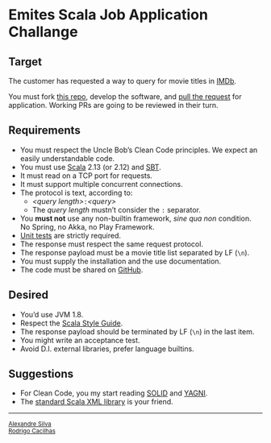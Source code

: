 [github]: https://github.com/
[imdb]: https://imdb.com/
[pulls]: https://github.com/Contabilone/scala-job-challenge/pulls
[sbt]: https://www.scala-sbt.org/
[scala]: https://www.scala-lang.org/
[scalatest]: https://www.scalatest.org/user_guide
[solid]: https://www.wikiwand.com/en/SOLID
[style-guide]: https://docs.scala-lang.org/style/
[this]: https://github.com/Contabilone/scala-job-challenge
[xml]: https://scala.github.io/scala-xml/api/1.2.0/scala/xml/
[yagni]: https://www.wikiwand.com/en/You_aren%27t_gonna_need_it

# Emites Scala Job Application Challange

## Target


The customer has requested a way to query for movie titles in [IMDb][imdb].

You must fork [this repo][this], develop the software, and
[pull the request][pulls] for application. Working PRs are going to be reviewed
in their turn.

## Requirements

- You must respect the Uncle Bob’s Clean Code principles. We expect an easily
  understandable code.
- You must use [Scala][scala] 2.13 (or 2.12) and [SBT][sbt].
- It must read on a TCP port for requests.
- It must support multiple concurrent connections.
- The protocol is text, according to:
    - <em>&lt;query length&gt;</em>`:`<em>&lt;query&gt;</em>
    - The *query length* mustn’t consider the `:` separator.
- You **must not** use any non-builtin framework, *sine qua non* condition.
  No Spring, no Akka, no Play Framework.
- [Unit tests][scalatest] are strictly required.
- The response must respect the same request protocol.
- The response payload must be a movie title list separated by LF (`\n`).
- You must supply the installation and the use documentation.
- The code must be shared on [GitHub][github].

## Desired

- You’d use JVM 1.8.
- Respect the [Scala Style Guide][style-guide].
- The response payload should be terminated by LF (`\n`) in the last item.
- You might write an acceptance test.
- Avoid D.I. external libraries, prefer language builtins.

## Suggestions

- For Clean Code, you my start reading [SOLID][solid] and [YAGNI][yagni].
- The [standard Scala XML library][xml] is your friend.

-----

<a href="mailto:alexandre.silva@contabilone.com"><small>Alexandre Silva</small></a><br/>
<a href="mailto:rodrigo.cacilhas@contabilone.com"><small>Rodrigo Cacilhas</small></a>
